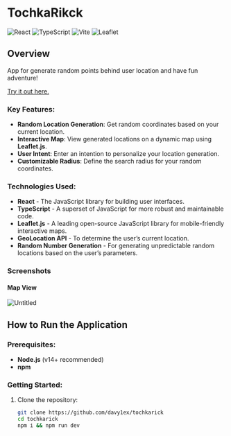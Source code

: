 # TochkaRikck

![React](https://img.shields.io/badge/React-20232A?style=for-the-badge&logo=react&logoColor=61DAFB)
![TypeScript](https://img.shields.io/badge/TypeScript-3178C6?style=for-the-badge&logo=typescript&logoColor=white)
![Vite](https://img.shields.io/badge/Vite-646CFF?style=for-the-badge&logo=vite&logoColor=white)
![Leaflet](https://img.shields.io/badge/Leaflet-3C8D3B?style=for-the-badge&logo=leaflet&logoColor=white)


## Overview

App for generate random points behind user location and have fun adventure!

[Try it out here.](https://tochkarick.vercel.app/)

### Key Features:
- **Random Location Generation**: Get random coordinates based on your current location.
- **Interactive Map**: View generated locations on a dynamic map using **Leaflet.js**.
- **User Intent**: Enter an intention to personalize your location generation.
- **Customizable Radius**: Define the search radius for your random coordinates.

### Technologies Used:
- **React** - The JavaScript library for building user interfaces.
- **TypeScript** - A superset of JavaScript for more robust and maintainable code.
- **Leaflet.js** - A leading open-source JavaScript library for mobile-friendly interactive maps.
- **GeoLocation API** - To determine the user’s current location.
- **Random Number Generation** - For generating unpredictable random locations based on the user’s parameters.

### Screenshots

#### Map View

![Untitled](https://github.com/user-attachments/assets/319748eb-f1a2-4b1c-ac0c-2222392e2b4f)


## How to Run the Application

### Prerequisites:
- **Node.js** (v14+ recommended)
- **npm** 

### Getting Started:
1. Clone the repository:
   ```bash
   git clone https://github.com/davy1ex/tochkarick
   cd tochkarick
   npm i && npm run dev
   ```
